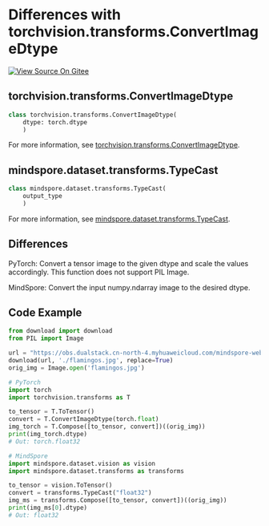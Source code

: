 # Differences with torchvision.transforms.ConvertImageDtype

[![View Source On Gitee](https://mindspore-website.obs.cn-north-4.myhuaweicloud.com/website-images/r2.2/resource/_static/logo_source_en.svg)](https://gitee.com/mindspore/docs/blob/r2.2/docs/mindspore/source_en/note/api_mapping/pytorch_diff/TypeCast.md)

## torchvision.transforms.ConvertImageDtype

```python
class torchvision.transforms.ConvertImageDtype(
    dtype: torch.dtype
    )
```

For more information, see [torchvision.transforms.ConvertImageDtype](https://pytorch.org/vision/0.9/transforms.html#torchvision.transforms.ConvertImageDtype).

## mindspore.dataset.transforms.TypeCast

```python
class mindspore.dataset.transforms.TypeCast(
    output_type
    )
```

For more information, see [mindspore.dataset.transforms.TypeCast](https://mindspore.cn/docs/en/r2.2/api_python/dataset_transforms/mindspore.dataset.transforms.TypeCast.html#mindspore.dataset.transforms.TypeCast).

## Differences

PyTorch: Convert a tensor image to the given dtype and scale the values accordingly. This function does not support PIL Image.

MindSpore: Convert the input numpy.ndarray image to the desired dtype.

## Code Example

```python
from download import download
from PIL import Image

url = "https://obs.dualstack.cn-north-4.myhuaweicloud.com/mindspore-website/notebook/datasets/flamingos.jpg"
download(url, './flamingos.jpg', replace=True)
orig_img = Image.open('flamingos.jpg')

# PyTorch
import torch
import torchvision.transforms as T

to_tensor = T.ToTensor()
convert = T.ConvertImageDtype(torch.float)
img_torch = T.Compose([to_tensor, convert])((orig_img))
print(img_torch.dtype)
# Out: torch.float32

# MindSpore
import mindspore.dataset.vision as vision
import mindspore.dataset.transforms as transforms

to_tensor = vision.ToTensor()
convert = transforms.TypeCast("float32")
img_ms = transforms.Compose([to_tensor, convert])((orig_img))
print(img_ms[0].dtype)
# Out: float32
```